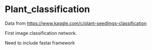 # Plant_classification 
Data from https://www.kaggle.com/c/plant-seedlings-classification 

First image classification network. 

Need to include fastai framework 
